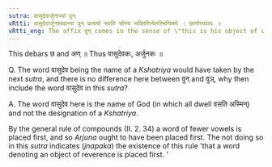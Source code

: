 ```yaml
---
sutra: वासुदेवार्जुनाभ्यां वुन्
vRtti: वासुदेवार्जुनशब्दाभ्यां वुन् प्रत्ययो भवति सोस्य भक्तिरित्येतस्मिन्विषये । छाणोरपवादः ॥
vRtti_eng: The affix वुन् comes in the sense of \"this is his object of veneration,\" after the words \"_Vasudeva_\" and \"_Arjuna_.'
---
```

This debars छ and अण् ॥ Thus वासुदेवकः, अर्जुनकः ॥

Q. The word वासुदेव being the name of a _Kshatriya_ would have taken by the next _sutra_, and there is no difference here between वुन् and वुञ्, why then include the word वासुदेव in this _sutra_?

A. The word वासुदेव here is the name of God (in which all dwell वसति अस्मिन्) and not the designation of a _Kshatriya_.

By the general rule of compounds (II. 2. 34) a word of fewer vowels is placed first, and so _Arjuna_ ought to have been placed first. The not doing so in this _sutra_ indicates (_jnapaka_) the existence of this rule 'that a word denoting an object of reverence is placed first. '
